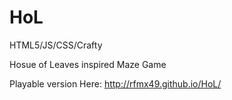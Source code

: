# HoL
HTML5/JS/CSS/Crafty 

Hosue of Leaves inspired Maze Game

Playable version Here: http://rfmx49.github.io/HoL/
